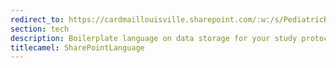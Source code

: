```yaml
---
redirect_to: https://cardmaillouisville.sharepoint.com/:w:/s/PediatricResearchAccesstoServices/EVnMLq00GAZPmT5HCk5sA3IBuY9sFTL3AsqI2iuY3tayZg?e=ezbLpL
section: tech
description: Boilerplate language on data storage for your study protocol
titlecamel: SharePointLanguage
---
```

